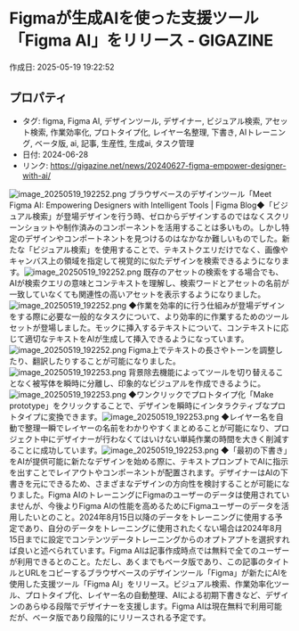 # Figmaが生成AIを使った支援ツール「Figma AI」をリリース - GIGAZINE

作成日: 2025-05-19 19:22:52

## プロパティ

- タグ: figma, Figma AI, デザインツール, デザイナー, ビジュアル検索, アセット検索, 作業効率化, プロトタイプ化, レイヤー名整理, 下書き, AIトレーニング, ベータ版, ai, 記事, 生産性, 生成ai, タスク管理
- 日付: 2024-06-28
- リンク: https://gigazine.net/news/20240627-figma-empower-designer-with-ai/

![image_20250519_192252.png](../assets/image_20250519_192252.png)
ブラウザベースのデザインツール「Meet Figma AI: Empowering Designers with Intelligent Tools | Figma Blog◆「ビジュアル検索」が登場デザインを行う時、ゼロからデザインするのではなくスクリーンショットや制作済みのコンポーネントを活用することは多いもの。しかし特定のデザインやコンポートネントを見つけるのはなかなか難しいものでした。新たな「ビジュアル検索」を使用することで、テキストクエリだけでなく、画像やキャンバス上の領域を指定して視覚的に似たデザインを検索できるようになります。![image_20250519_192252.png](../assets/image_20250519_192252.png)
既存のアセットの検索をする場合でも、AIが検索クエリの意味とコンテキストを理解し、検索ワードとアセットの名前が一致していなくても関連性の高いアセットを表示するようになりました。![image_20250519_192252.png](../assets/image_20250519_192252.png)
◆作業を効率的に行う仕組みが登場デザインをする際に必要な一般的なタスクについて、より効率的に作業するためのツールセットが登場しました。モックに挿入するテキストについて、コンテキストに応じて適切なテキストをAIが生成して挿入できるようになっています。![image_20250519_192252.png](../assets/image_20250519_192252.png)
Figma上でテキストの長さやトーンを調整したり、翻訳したりすることが可能になりました。![image_20250519_192253.png](../assets/image_20250519_192253.png)
背景除去機能によってツールを切り替えることなく被写体を瞬時に分離し、印象的なビジュアルを作成できるように。![image_20250519_192253.png](../assets/image_20250519_192253.png)
◆ワンクリックでプロトタイプ化「Make prototype」をクリックすることで、デザインを瞬時にインタラクティブなプロトタイプに変換できます。![image_20250519_192253.png](../assets/image_20250519_192253.png)
◆レイヤー名を自動で整理一瞬でレイヤーの名前をわかりやすくまとめることが可能になり、プロジェクト中にデザイナーが行わなくてはいけない単純作業の時間を大きく削減することに成功しています。![image_20250519_192253.png](../assets/image_20250519_192253.png)
◆「最初の下書き」をAIが提供可能に新たなデザインを始める際に、テキストプロンプトでAIに指示を出すことでレイアウトやコンポーネントが配置されます。デザイナーはAIの下書きを元にできるため、さまざまなデザインの方向性を検討することが可能になりました。Figma AIのトレーニングにFigmaのユーザーのデータは使用されていませんが、今後よりFigma AIの性能を高めるためにFigmaユーザーのデータを活用したいとのこと。2024年8月15日以降のデータをトレーニングに使用する予定であり、自分のデータをトレーニングに使用されたくない場合は2024年8月15日までに設定でコンテンツデータトレーニングからのオプトアプトを選択すれば良いと述べられています。Figma AIは記事作成時点では無料で全てのユーザーが利用できるとのこと。ただし、あくまでもベータ版であり、この記事のタイトルとURLをコピーするブラウザベースのデザインツール「Figma」が新たにAIを使用した支援ツール「Figma AI」をリリース。ビジュアル検索、作業効率化ツール、プロトタイプ化、レイヤー名の自動整理、AIによる初期下書きなど、デザインのあらゆる段階でデザイナーを支援します。Figma AIは現在無料で利用可能だが、ベータ版であり段階的にリリースされる予定です。